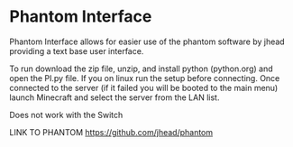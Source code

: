 # Phantom Interface

Phantom Interface allows for easier use of the phantom software by jhead providing a text base user interface.

To run download the zip file, unzip, and install python (python.org) and open the PI.py file.
If you on linux run the setup before connecting.
Once connected to the server (if it failed you will be booted to the main menu) launch Minecraft and select the server from the LAN list.

Does not work with the Switch



LINK TO PHANTOM https://github.com/jhead/phantom
